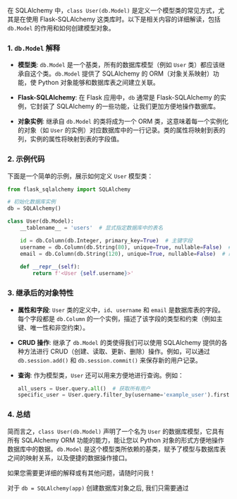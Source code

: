 在 SQLAlchemy 中，`class User(db.Model)` 是定义一个模型类的常见方式，尤其是在使用 Flask-SQLAlchemy 这类库时。以下是相关内容的详细解读，包括 `db.Model` 的作用和如何创建模型对象。

### 1. `db.Model` 解释

- **模型类**: `db.Model` 是一个基类，所有的数据库模型（例如 `User` 类）都应该继承自这个类。`db.Model` 提供了 SQLAlchemy 的 ORM（对象关系映射）功能，使 Python 对象能够和数据库表之间建立关联。

- **Flask-SQLAlchemy**: 在 Flask 应用中，`db` 通常是 Flask-SQLAlchemy 的实例，它封装了 SQLAlchemy 的一些功能，让我们更加方便地操作数据库。

- **对象实例**: 继承自 `db.Model` 的类将成为一个 ORM 类，这意味着每一个实例化的对象（如 `User` 的实例）对应数据库中的一行记录。类的属性将映射到表的列，实例的属性将映射到表的字段值。

### 2. 示例代码

下面是一个简单的示例，展示如何定义 `User` 模型类：

```python
from flask_sqlalchemy import SQLAlchemy

# 初始化数据库实例
db = SQLAlchemy()

class User(db.Model):
    __tablename__ = 'users'  # 显式指定数据库中的表名

    id = db.Column(db.Integer, primary_key=True)  # 主键字段
    username = db.Column(db.String(80), unique=True, nullable=False)  # 用户名字段
    email = db.Column(db.String(120), unique=True, nullable=False)  # 邮箱字段
    
    def __repr__(self):
        return f'<User {self.username}>'
```

### 3. 继承后的对象特性

- **属性和字段**: `User` 类的定义中，`id`、`username` 和 `email` 是数据库表的字段。每个字段都是 `db.Column` 的一个实例，描述了该字段的类型和约束（例如主键、唯一性和非空约束）。

- **CRUD 操作**: 继承了 `db.Model` 的类使得我们可以使用 SQLAlchemy 提供的各种方法进行 CRUD（创建、读取、更新、删除）操作。例如，可以通过 `db.session.add()` 和 `db.session.commit()` 来保存新的用户记录。

- **查询**: 作为模型类，`User` 还可以用来方便地进行查询。例如：
  ```python
  all_users = User.query.all()  # 获取所有用户
  specific_user = User.query.filter_by(username='example_user').first()  # 按用户名查找用户
  ```



### 4. 总结

简而言之，`class User(db.Model)` 声明了一个名为 `User` 的数据库模型，它具有所有 SQLAlchemy ORM 功能的能力，能让您以 Python 对象的形式方便地操作数据库中的数据。`db.Model` 是这个模型类所依赖的基类，赋予了模型与数据库表之间的映射关系，以及便捷的数据操作接口。 

如果您需要更详细的解释或有其他问题，请随时问我！


对于  `db = SQLAlchemy(app)` 创建数据库对象之后, 我们只需要通过